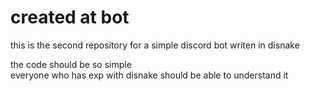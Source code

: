 # created at bot

this is the second repository for a simple discord bot writen in disnake<br>

the code should be so simple<br>everyone who has exp with disnake should be able to understand it
